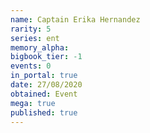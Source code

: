 ```yaml
---
name: Captain Erika Hernandez
rarity: 5
series: ent
memory_alpha:
bigbook_tier: -1
events: 0
in_portal: true
date: 27/08/2020
obtained: Event
mega: true
published: true
---
```



